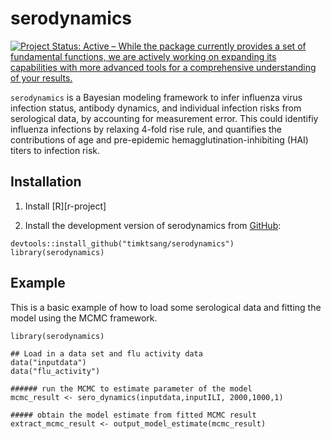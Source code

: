<!-- README.md is generated from README.Rmd. Please edit that file -->

# serodynamics

[![Project Status: Active – While the package currently provides a set
of fundamental functions, we are actively working on expanding its
capabilities with more advanced tools for a comprehensive understanding
of your
results.](https://www.repostatus.org/badges/latest/active.svg)](https://www.repostatus.org/#active)

`serodynamics` is a Bayesian modeling framework to infer influenza virus
infection status, antibody dynamics, and individual infection risks from
serological data, by accounting for measurement error. This could
identifiy influenza infections by relaxing 4-fold rise rule, and
quantifies the contributions of age and pre-epidemic
hemagglutination-inhibiting (HAI) titers to infection risk.

## Installation

1.  Install \[R\]\[r-project\]

2.  Install the development version of serodynamics from
    [GitHub](https://github.com/timktsang/serodynamics):

<!-- -->

    devtools::install_github("timktsang/serodynamics")
    library(serodynamics)

## Example

This is a basic example of how to load some serological data and fitting
the model using the MCMC framework.

    library(serodynamics)

    ## Load in a data set and flu activity data
    data("inputdata")
    data("flu_activity")

    ###### run the MCMC to estimate parameter of the model
    mcmc_result <- sero_dynamics(inputdata,inputILI, 2000,1000,1)

    ##### obtain the model estimate from fitted MCMC result
    extract_mcmc_result <- output_model_estimate(mcmc_result)
